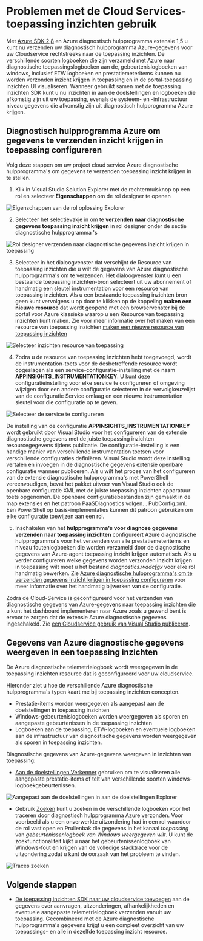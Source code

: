 <properties
   pageTitle="Problemen met de Cloud Services-toepassing inzichten gebruik | Microsoft Azure"
   description="Leer hoe u problemen met cloud-service via toepassing inzichten om gegevens te verwerken van Azure diagnostische gegevens."
   services="cloud-services"
   documentationCenter=".net"
   authors="sbtron"
   manager="timlt"
   editor="tysonn" />
<tags
   ms.service="cloud-services"
   ms.devlang="na"
   ms.topic="article"
   ms.tgt_pltfrm="na"
   ms.workload="na"
   ms.date="12/15/2015"
   ms.author="saurabh" />


# <a name="troubleshoot-cloud-services-using-application-insights"></a>Problemen met de Cloud Services-toepassing inzichten gebruik

Met [Azure SDK 2,8](https://azure.microsoft.com/downloads/) en Azure diagnostisch hulpprogramma extensie 1,5 u kunt nu verzenden uw diagnostisch hulpprogramma Azure-gegevens voor uw Cloudservice rechtstreeks naar de toepassing inzichten. De verschillende soorten logboeken die zijn verzameld met Azure naar diagnostische toepassingslogboeken aan de, gebeurtenislogboeken van windows, inclusief ETW logboeken en prestatiemeteritems kunnen nu worden verzonden inzicht krijgen in toepassing en in de portal-toepassing inzichten UI visualiseren. Wanneer gebruikt samen met de toepassing inzichten SDK kunt u nu inzichten in aan de doelstellingen en logboeken die afkomstig zijn uit uw toepassing, evenals de systeem- en -infrastructuur niveau gegevens die afkomstig zijn uit diagnostisch hulpprogramma Azure krijgen.

## <a name="configure-azure-diagnostics-to-send-data-to-application-insights"></a>Diagnostisch hulpprogramma Azure om gegevens te verzenden inzicht krijgen in toepassing configureren

Volg deze stappen om uw project cloud service Azure diagnostische hulpprogramma's om gegevens te verzenden toepassing inzicht krijgen in te stellen.

1) Klik in Visual Studio Solution Explorer met de rechtermuisknop op een rol en selecteer **Eigenschappen** om de rol designer te openen

![Eigenschappen van de rol oplossing Explorer][1]

2) Selecteer het selectievakje in om te **verzenden naar diagnostische gegevens toepassing inzicht krijgen** in rol designer onder de sectie diagnostische hulpprogramma 's

![Rol designer verzenden naar diagnostische gegevens inzicht krijgen in toepassing][2]

3) Selecteer in het dialoogvenster dat verschijnt de Resource van toepassing inzichten die u wilt de gegevens van Azure diagnostische hulpprogramma's om te verzenden. Het dialoogvenster kunt u een bestaande toepassing inzichten-bron selecteert uit uw abonnement of handmatig een sleutel instrumentation voor een resource van toepassing inzichten. Als u een bestaande toepassing inzichten bron geen kunt vervolgens u op door te klikken op de koppeling **maken een nieuwe resource** dat wordt geopend met een browservenster bij de portal voor Azure klassieke waarop u een Resource van toepassing inzichten kunt maken. Zie voor meer informatie over het maken van een resource van toepassing inzichten [maken een nieuwe resource van toepassing inzichten](../application-insights/app-insights-create-new-resource.md)

![Selecteer inzichten resource van toepassing][3]

4) Zodra u de resource van toepassing inzichten hebt toegevoegd, wordt de instrumentation-toets voor de desbetreffende resource wordt opgeslagen als een service-configuratie-instelling met de naam **APPINSIGHTS_INSTRUMENTATIONKEY**. U kunt deze configuratieinstelling voor elke service te configureren of omgeving wijzigen door een andere configuratie selecteren in de vervolgkeuzelijst van de configuratie Service omlaag en een nieuwe instrumentation sleutel voor die configuratie op te geven.

![Selecteer de service te configureren][4]

De instelling van de configuratie **APPINSIGHTS_INSTRUMENTATIONKEY** wordt gebruikt door Visual Studio voor het configureren van de extensie diagnostische gegevens met de juiste toepassing inzichten resourcegegevens tijdens publicatie. De configuratie-instelling is een handige manier van verschillende instrumentation toetsen voor verschillende configuraties definiëren. Visual Studio wordt deze instelling vertalen en invoegen in de diagnostische gegevens extensie openbare configuratie wanneer publiceren. Als u wilt het proces van het configureren van de extensie diagnostische hulpprogramma's met PowerShell vereenvoudigen, bevat het pakket uitvoer van Visual Studio ook de openbare configuratie XML met de juiste toepassing inzichten apparatuur toets opgenomen. De openbare configuratiebestanden zijn gemaakt in de map extensies en het patroon PaaSDiagnostics volgen. <RoleName>. PubConfig.xml. Een PowerShell op basis-implementaties kunnen dit patroon gebruiken om elke configuratie toewijzen aan een rol.

5) Inschakelen van het **hulpprogramma's voor diagnose gegevens verzenden naar toepassing inzichten** configureert Azure diagnostische hulpprogramma's voor het verzenden van alle prestatiemeteritems en niveau foutenlogboeken die worden verzameld door de diagnostische gegevens van Azure-agent toepassing inzicht krijgen automatisch. Als u verder configureren welke gegevens worden verzonden inzicht krijgen in toepassing wilt moet u het bestand *diagnostics.wadcfgx* voor elke rol handmatig bewerken. Zie [Azure diagnostische hulpprogramma's om te verzenden gegevens inzicht krijgen in toepassing configureren](../azure-diagnostics-configure-applicationinsights.md) voor meer informatie over het handmatig bijwerken van de configuratie.

Zodra de Cloud-Service is geconfigureerd voor het verzenden van diagnostische gegevens van Azure-gegevens naar toepassing inzichten die u kunt het dashboard implementeren naar Azure zoals u gewend bent is ervoor te zorgen dat de extensie Azure diagnostische gegevens ingeschakeld. Zie [een Cloudservice gebruik van Visual Studio publiceren](../vs-azure-tools-publishing-a-cloud-service.md).  

## <a name="viewing-azure-diagnostics-data-in-application-insights"></a>Gegevens van Azure diagnostische gegevens weergeven in een toepassing inzichten
De Azure diagnostische telemetrielogboek wordt weergegeven in de toepassing inzichten resource dat is geconfigureerd voor uw cloudservice.

Hieronder ziet u hoe de verschillende Azure diagnostische hulpprogramma's typen kaart me bij toepassing inzichten concepten.  

-  Prestatie-items worden weergegeven als aangepast aan de doelstellingen in toepassing inzichten
-  Windows-gebeurtenislogboeken worden weergegeven als sporen en aangepaste gebeurtenissen in de toepassing inzichten
-  Logboeken aan de toepassing, ETW-logboeken en eventuele logboeken aan de infrastructuur van diagnostische gegevens worden weergegeven als sporen in toepassing inzichten.

Diagnostische gegevens van Azure-gegevens weergeven in inzichten van toepassing:

- [Aan de doelstellingen Verkenner](../application-insights/app-insights-metrics-explorer.md) gebruiken om te visualiseren alle aangepaste prestatie-items of telt van verschillende soorten windows-logboekgebeurtenissen.

![Aangepast aan de doelstellingen in aan de doelstellingen Explorer][5]

- Gebruik [Zoeken](../application-insights/app-insights-diagnostic-search.md) kunt u zoeken in de verschillende logboeken voor het traceren door diagnostisch hulpprogramma Azure verzonden. Voor voorbeeld als u een onverwerkte uitzondering had in een rol waardoor de rol vastlopen en Prullenbak die gegevens in het kanaal *toepassing* van *gebeurtenissenlogboek van Windows weergegeven wilt*. U kunt de zoekfunctionaliteit kijkt u naar het gebeurtenissenlogboek van Windows-fout en krijgen van de volledige stacktrace voor de uitzondering zodat u kunt de oorzaak van het probleem te vinden.

![Traces zoeken][6]

## <a name="next-steps"></a>Volgende stappen

- [De toepassing inzichten SDK naar uw cloudservice toevoegen](../application-insights/app-insights-cloudservices.md) aan de gegevens over aanvragen, uitzonderingen, afhankelijkheden en eventuele aangepaste telemetrielogboek verzenden vanuit uw toepassing. Gecombineerd met de Azure diagnostische hulpprogramma's gegevens krijgt u een compleet overzicht van uw toepassings- en alle in dezelfde toepassing inzicht resource.  


<!--Image references-->
[1]: ./media/cloud-services-dotnet-diagnostics-applicationinsights/solution-explorer-properties.png
[2]: ./media/cloud-services-dotnet-diagnostics-applicationinsights/role-designer-sendtoappinsights.png
[3]: ./media/cloud-services-dotnet-diagnostics-applicationinsights/select-appinsights-resource.png
[4]: ./media/cloud-services-dotnet-diagnostics-applicationinsights/role-designer-appinsights-serviceconfig.png
[5]: ./media/cloud-services-dotnet-diagnostics-applicationinsights/metrics-explorer-custom-metrics.png
[6]: ./media/cloud-services-dotnet-diagnostics-applicationinsights/search-windowseventlog-error.png
